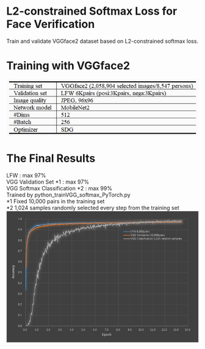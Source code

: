 # L2-constrained Softmax Loss for Face Verification
Train and validate VGGface2 dataset based on L2-constrained softmax loss.

# Training with VGGface2
![Alt text]( ./Train_Table.png "Confition")

# The Final Results
LFW : max 97%  
VGG Validation Set *1 : max 97%  
VGG Softmax Classification *2 : max 99%  
Trained by python_trainVGG_softmax_PyTorch.py  
*1 Fixed 10,000 pairs in the training set    
*2 1,024 samples randomly selected every step from the training set  
![Alt text]( ./LFWvalid.png "Accuracy")
